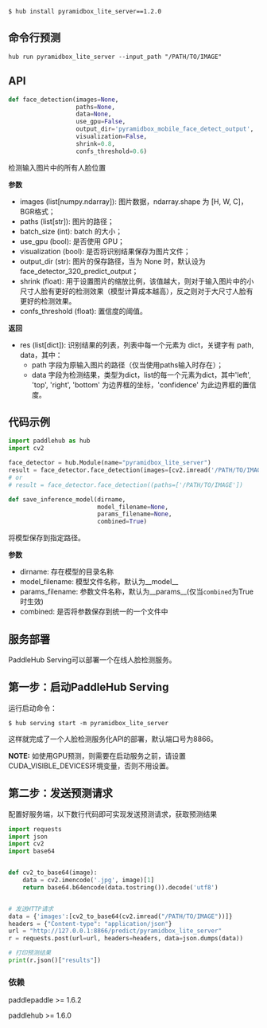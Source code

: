 ```shell
$ hub install pyramidbox_lite_server==1.2.0
```

## 命令行预测

```
hub run pyramidbox_lite_server --input_path "/PATH/TO/IMAGE"
```

## API

```python
def face_detection(images=None,
                   paths=None,
                   data=None,
                   use_gpu=False,
                   output_dir='pyramidbox_mobile_face_detect_output',
                   visualization=False,
                   shrink=0.8,
                   confs_threshold=0.6)
```

检测输入图片中的所有人脸位置

**参数**

* images (list\[numpy.ndarray\]): 图片数据，ndarray.shape 为 \[H, W, C\]，BGR格式；
* paths (list\[str\]): 图片的路径；
* batch\_size (int): batch 的大小；
* use\_gpu (bool): 是否使用 GPU；
* visualization (bool): 是否将识别结果保存为图片文件；
* output\_dir (str): 图片的保存路径，当为 None 时，默认设为face\_detector\_320\_predict\_output；
* shrink (float): 用于设置图片的缩放比例，该值越大，则对于输入图片中的小尺寸人脸有更好的检测效果（模型计算成本越高），反之则对于大尺寸人脸有更好的检测效果。
* confs\_threshold (float): 置信度的阈值。

**返回**

* res (list\[dict\]): 识别结果的列表，列表中每一个元素为 dict，关键字有 path, data，其中：
  * path 字段为原输入图片的路径（仅当使用paths输入时存在）；
  * data 字段为检测结果，类型为dict，list的每一个元素为dict，其中'left', 'top', 'right', 'bottom' 为边界框的坐标，'confidence' 为此边界框的置信度。

## 代码示例

```python
import paddlehub as hub
import cv2

face_detector = hub.Module(name="pyramidbox_lite_server")
result = face_detector.face_detection(images=[cv2.imread('/PATH/TO/IMAGE')])
# or
# result = face_detector.face_detection((paths=['/PATH/TO/IMAGE'])
```


```python
def save_inference_model(dirname,
                         model_filename=None,
                         params_filename=None,
                         combined=True)
```

将模型保存到指定路径。

**参数**

* dirname: 存在模型的目录名称
* model\_filename: 模型文件名称，默认为\_\_model\_\_
* params\_filename: 参数文件名称，默认为\_\_params\_\_(仅当`combined`为True时生效)
* combined: 是否将参数保存到统一的一个文件中

## 服务部署

PaddleHub Serving可以部署一个在线人脸检测服务。

## 第一步：启动PaddleHub Serving

运行启动命令：
```shell
$ hub serving start -m pyramidbox_lite_server
```

这样就完成了一个人脸检测服务化API的部署，默认端口号为8866。

**NOTE:** 如使用GPU预测，则需要在启动服务之前，请设置CUDA\_VISIBLE\_DEVICES环境变量，否则不用设置。

## 第二步：发送预测请求

配置好服务端，以下数行代码即可实现发送预测请求，获取预测结果

```python
import requests
import json
import cv2
import base64


def cv2_to_base64(image):
    data = cv2.imencode('.jpg', image)[1]
    return base64.b64encode(data.tostring()).decode('utf8')


# 发送HTTP请求
data = {'images':[cv2_to_base64(cv2.imread("/PATH/TO/IMAGE"))]}
headers = {"Content-type": "application/json"}
url = "http://127.0.0.1:8866/predict/pyramidbox_lite_server"
r = requests.post(url=url, headers=headers, data=json.dumps(data))

# 打印预测结果
print(r.json()["results"])
```

### 依赖

paddlepaddle >= 1.6.2

paddlehub >= 1.6.0
